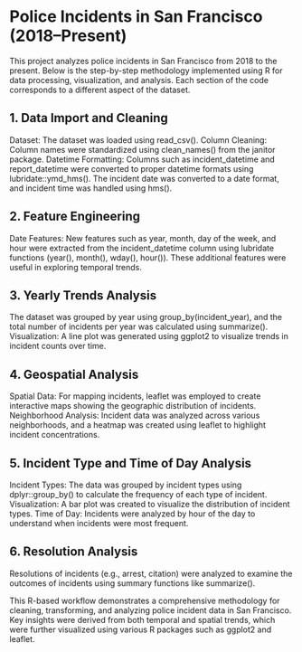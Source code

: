 # Police Incidents in San Francisco (2018–Present)

This project analyzes police incidents in San Francisco from 2018 to the present. Below is the step-by-step methodology implemented using R for data processing, visualization, and analysis. Each section of the code corresponds to a different aspect of the dataset. 

## 1. Data Import and Cleaning
Dataset: The dataset was loaded using read_csv().
Column Cleaning: Column names were standardized using clean_names() from the janitor package.
Datetime Formatting: Columns such as incident_datetime and report_datetime were converted to proper datetime formats using lubridate::ymd_hms(). The incident date was converted to a date format, and incident time was handled using hms().



## 2. Feature Engineering
Date Features: New features such as year, month, day of the week, and hour were extracted from the incident_datetime column using lubridate functions (year(), month(), wday(), hour()).
These additional features were useful in exploring temporal trends.

## 3. Yearly Trends Analysis
The dataset was grouped by year using group_by(incident_year), and the total number of incidents per year was calculated using summarize().
Visualization: A line plot was generated using ggplot2 to visualize trends in incident counts over time.

## 4. Geospatial Analysis
Spatial Data: For mapping incidents, leaflet was employed to create interactive maps showing the geographic distribution of incidents.
Neighborhood Analysis: Incident data was analyzed across various neighborhoods, and a heatmap was created using leaflet to highlight incident concentrations.

## 5. Incident Type and Time of Day Analysis
Incident Types: The data was grouped by incident types using dplyr::group_by() to calculate the frequency of each type of incident.
Visualization: A bar plot was created to visualize the distribution of incident types.
Time of Day: Incidents were analyzed by hour of the day to understand when incidents were most frequent.

## 6. Resolution Analysis
Resolutions of incidents (e.g., arrest, citation) were analyzed to examine the outcomes of incidents using summary functions like summarize().

This R-based workflow demonstrates a comprehensive methodology for cleaning, transforming, and analyzing police incident data in San Francisco. Key insights were derived from both temporal and spatial trends, which were further visualized using various R packages such as ggplot2 and leaflet.
